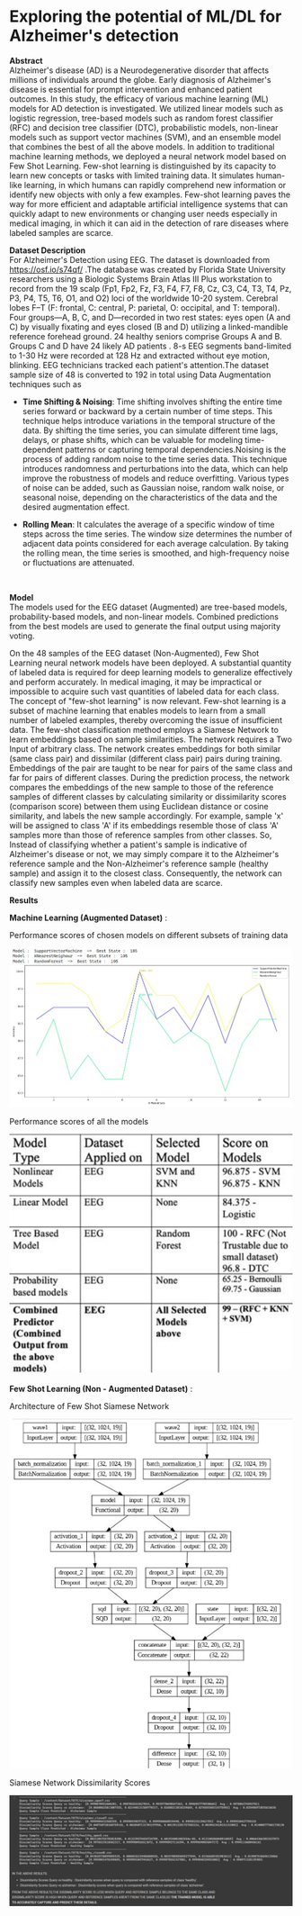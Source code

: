 # Exploring the potential of ML/DL for Alzheimer's detection  
**Abstract**<br>
Alzheimer's disease (AD) is a Neurodegenerative disorder that affects millions of individuals around the globe. Early diagnosis of Alzheimer's disease is essential for prompt intervention and enhanced patient outcomes. In this study, the efficacy of various machine learning (ML) models for AD detection is investigated. We utilized linear models such as logistic regression, tree-based models such as random forest classifier (RFC) and decision tree classifier (DTC), probabilistic models, non-linear models such as support vector machines (SVM), and an ensemble model that combines the best of all the above models. In addition to traditional machine learning methods, we deployed a neural network model based on Few Shot Learning. Few-shot learning is distinguished by its capacity to learn new concepts or tasks with limited training data. It simulates human-like learning, in which humans can rapidly comprehend new information or identify new objects with only a few examples. Few-shot learning paves the way for more efficient and adaptable artificial intelligence systems that can quickly adapt to new environments or changing user needs especially in medical imaging, in which it can aid in the detection of rare diseases where labeled samples are scarce.
<br>  

**Dataset Description** <br>
For Alzheimer's Detection using EEG. The dataset is downloaded from https://osf.io/s74qf/ .The database was created by Florida State University researchers using a Biologic Systems Brain Atlas III Plus workstation to record from the 19 scalp (Fp1, Fp2, Fz, F3, F4, F7, F8, Cz, C3, C4, T3, T4, Pz, P3, P4, T5, T6, O1, and O2) loci of the worldwide 10-20 system. Cerebral lobes F–T (F: frontal, C: central, P: parietal, O: occipital, and T: temporal). Four groups—A, B, C, and D—recorded in two rest states: eyes open (A and C) by visually fixating and eyes closed (B and D) utilizing a linked-mandible reference forehead ground. 24 healthy seniors comprise Groups A and B. Groups C and D have 24 likely AD patients . 8-s EEG segments band-limited to 1-30 Hz were recorded at 128 Hz and extracted without eye motion, blinking. EEG technicians tracked each patient's attention.The dataset sample size of 48 is converted to 192 in total using Data Augmentation techniques such as  
  
  - **Time Shifting & Noising**: Time shifting involves shifting the entire time series forward or backward by a certain number of time steps. This technique helps introduce variations in the temporal structure of the data. By shifting the time series, you can simulate different time lags, delays, or phase shifts, which can be valuable for modeling time-dependent patterns or capturing temporal dependencies.Noising is the process of adding random noise to the time series data. This technique introduces randomness and perturbations into the data, which can help improve the robustness of models and reduce overfitting. Various types of noise can be added, such as Gaussian noise, random walk noise, or seasonal noise, depending on the characteristics of the data and the desired augmentation effect.

- **Rolling Mean**: It calculates the average of a specific window of time steps across the time series. The window size determines the number of adjacent data points considered for each average calculation. By taking the rolling mean, the time series is smoothed, and high-frequency noise or fluctuations are attenuated.


<br>  

**Model**<br>
The models used for the EEG dataset (Augmented) are tree-based models, probability-based models, and non-linear models. Combined predictions from the best models are used to generate the final output using majority voting.

On the 48 samples of the EEG dataset (Non-Augmented), Few Shot Learning neural network models have been deployed. A substantial quantity of labeled data is required for deep learning models to generalize effectively and perform accurately. In medical imaging, it may be impractical or impossible to acquire such vast quantities of labeled data for each class. The concept of "few-shot learning" is now relevant. Few-shot learning is a subset of machine learning that enables models to learn from a small number of labeled examples, thereby overcoming the issue of insufficient data. The few-shot classification method employs a Siamese Network to learn embeddings based on sample similarities. The network requires a Two Input of arbitrary class. The network creates embeddings for both similar (same class pair) and dissimilar (different class pair) pairs during training. Embeddings of the pair are taught to be near for pairs of the same class and far for pairs of different classes. During the prediction process, the network compares the embeddings of the new sample to those of the reference samples of different classes by calculating similarity or dissimilarity scores (comparison score) between them using Euclidean distance or cosine similarity, and labels the new sample accordingly. For example, sample 'x' will be assigned to class 'A' if its embeddings resemble those of class 'A' samples more than those of reference samples from other classes. So, Instead of classifying whether a patient's sample is indicative of Alzheimer's disease or not, we may simply compare it to the Alzheimer's reference sample and the Non-Alzheimer's reference sample (healthy sample) and assign it to the closest class. Consequently, the network can classify new samples even when labeled data are scarce.
<br>  

**Results**<br>   

**Machine Learning (Augmented Dataset)** : 
<br>  

Performance scores of chosen models on different subsets of training data  

[![Different varieties of Machine Learning models are trained, and the best among them is selected and implemented as a combined classifier.](results/results_ml_bestmodels_for_combined_classifer.jpg)](results/results_ml_bestmodels_for_combined_classifer.jpg)  

Performance scores of all the models  

[![Performance scores](results/results_ml_models.jpg)](results/results_ml_models.jpg)  
<br>
**Few Shot Learning (Non - Augmented Dataset)** :  

Architecture of Few Shot Siamese Network  

![Alt Text](results/fewshot_model_arch.jpg)  

Siamese Network Dissimilarity Scores  

![Alt Text](results/results_fewshot.jpg)  








  


